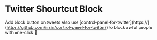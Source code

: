 # Twitter Shourtcut Block

Add block button on tweets
Also use [control-panel-for-twitter](https://](https://github.com/insin/control-panel-for-twitter/) to block awful people with one-click 🔨
